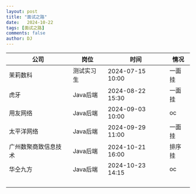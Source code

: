 ```yaml
---
layout: post
title: "面试之路"
date:   2024-10-22
tags: [面试之路]
comments: false
author: DJ
---
```

| 公司                 | 岗位       | 时间             | 情况   |
| -------------------- | ---------- | ---------------- | ------ |
| 茉莉数科             | 测试实习生 | 2024-07-15 10:00 | 一面挂 |
| 虎牙                 | Java后端   | 2024-08-22 15:30 | 一面挂 |
| 用友网络             | Java后端   | 2024-09-03 10:00 | oc     |
| 太平洋网络           | Java后端   | 2024-09-29 11:00 | 一面挂 |
| 广州数聚商致信息技术 | Java后端   | 2024-10-21 16:00 | 排序挂 |
| 华仝九方             | Java后端   | 2024-10-23 14:15 | oc     |
| <br> |  |  |  |